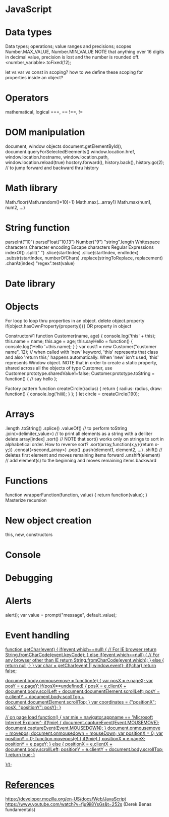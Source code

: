 # JavaScript

# Data types
Data types; operations; value ranges and precisions; scopes
Number.MAX_VALUE, Number.MIN_VALUE
NOTE that anything over 16 digits in decimal value, precision is lost and the number is rounded off.
<number_variable>.toFixed(12);

let vs var vs const in scoping? how to we define these scoping for properties inside an object?

# Operators
mathematical, logical
===, ==
!==, !=

# DOM manipulation
document, window objects
document.getElementById(), document.queryForSelectedEleements()
window.location.href, window.location.hostname, window.location.path, window.location.reload(true)
hostory.forward(), history.back(), history.go(2); // to jump forward and backward thru history

# Math library
Math.floor(Math.random()*10)+1)
Math.max(...array1)
Math.max(num1, num2, ...)

# String function
parseInt("10")
parseFloat("10.13")
Number("9")
"string".length
Whitespace characters
Character encoding
Escape characters
Regular Expressions
indexOf()
.split(" ")
.slice(startIndex)
.slice(startIndex, endIndex)
.substr(startIndex, numberOfChars)
.replace(stringToReplace, replacement)
.charAt(index)
"regex".test(value)


# Date library

# Objects
For loop to loop thru properties in an object.
delete object.property
if(object.hasOwnProperty(property)){} OR property in object

Constructor#1
function Customer(name, age) {
  console.log('this' + this);
  this.name = name;
  this.age = age;
  this.sayHello = function() {
    console.log('Hello '+this.name);
  }
}
var cust1 = new Customer("customer name", 12); // when called with 'new' keyword, 'this' represents that class and also 'return this;' happens automatically. When 'new' isn't used, 'this' represents Window object.
NOTE that in order to create a static property, shared across all the objects of type Customer, use Customer.prototype.sharedValue1=false;
Customer.prototype.toString = function() { // say hello };

Factory pattern
function createCircle(radius) {
  return {
    radius: radius,
    draw: function() {
      console.log('hiiii);
    }
  };
}
let circle = createCircle(190);


# Arrays
.length
.toString()
.splice()
.valueOf() // to perform toString
.join(<delimiter_value>) // to print all elements as a string with a deliiter
delete array[index]
.sort() // NOTE that sort() works only on strings to sort in alphabetical order. How to reverse sort?
.sort(array,function(x,y){return x-y;})
.concat(<second_array>)
.pop()
.push(element1, element2, ...)
.shift() // deletes first element and moves remaining items forward
.unshift(element) // add element(s) to the beginning and moves remaining items backward

# Functions
function wrapperFunction(function, value) {
  return function(value);
}
Masterize recursion

# New object creation
this, new, constructors

# Console

# Debugging

# Alerts
alert();
var value = prompt("message", default_value);

# Event handling
<a href="JavaScript:void(0)" />
function getChar(event) {
  if(event.which==null) { // For IE browser
    return String.fromCharCode(event.keyCode);
  } else if(event.which==null) { // For any browser other than IE
    return String.fromCharCode(event.which);
  } else {
    return null;
  }
}
var char = getChar(event || window.event); if(!char) return false;

document.body.onmousemove = function(e) {
  var posX = e.pageX;
  var posY = e.pageY;
  if(posX==undefined) {
    posX = e.clientX + document.body.scollLeft + document.documentElement.scrollLeft;
    posY = e.clientY + document.body.scollTop + document.documentElement.scrollTop;
  }
  var coordinates = {"positionX": posX, "positionY": posY};
}

// on page load
function() {
  var mie = navigator.appname == 'Microsoft Internet Explorer';
  if(!mie) {
    document.captureEvent(Event.MOUSEMOVE);
    document.captureEvent(Event.MOUSEDOWN);
  }
  document.onmousemove = movepos;
  document.onmousedown = mouseDown;
  var positionX = 0;
  var positionY = 0;
  function movepos(e) {
    if(!mie) {
      positionX = e.pageX;
      positionY = e.pageY;
    } else {
      positionX = e.clientX + document.body.scrollLeft;
      positionY = e.clientY + document.body.scrollTop;
    }
    return true;
  }

}();

# References
https://developer.mozilla.org/en-US/docs/Web/JavaScript
https://www.youtube.com/watch?v=fju9ii8YsGs&t=252s (Derek Benas fundamentals)
